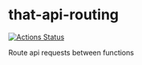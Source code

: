 # that-api-routing

[![Actions Status](https://github.com/ThatConference/that-api-routing/workflows/Master%20Deploy%20on%20Push/badge.svg)](https://github.com/ThatConference/that-api-routing/actions)

Route api requests between functions
